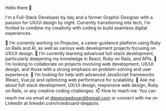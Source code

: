 Hello there 👋

I'm a Full-Stack Developer by day and a former Graphic Designer with a passion for UX/UI design by night. Currently transitioning into tech, I’m thrilled to combine my creativity with coding to build seamless digital experiences.

🔭 I’m currently working on Propulse, a career guidance platform using Ruby on Rails and AI, as well as various web development projects focusing on UX/UI design.
🌱 I’m currently learning advanced full-stack development, particularly deepening my knowledge in React, Ruby on Rails, and APIs.
👯 I’m looking to collaborate on projects involving web development, UX/UI design, and those with a strong emphasis on problem-solving and user experience.
🤔 I’m looking for help with advanced JavaScript frameworks (React, Vue.js) and optimizing web performance for scalability.
💬 Ask me about full-stack development, UX/UI design, responsive web design, Ruby on Rails, or any creative coding challenges.
📫 How to reach me: You can reach me via email at dieppoisedouard@gmail.com or connect with me on LinkedIn at linkedin.com/in/edouard-dieppois.
